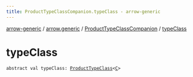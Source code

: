 ```yaml
---
title: ProductTypeClassCompanion.typeClass - arrow-generic
---
```


[arrow-generic](../../index.html) / [arrow.generic](../index.html) / [ProductTypeClassCompanion](index.html) / [typeClass](./type-class.html)

# typeClass

`abstract val typeClass: `[`ProductTypeClass`](../-product-type-class/index.html)`<`[`C`](index.html#C)`>`
